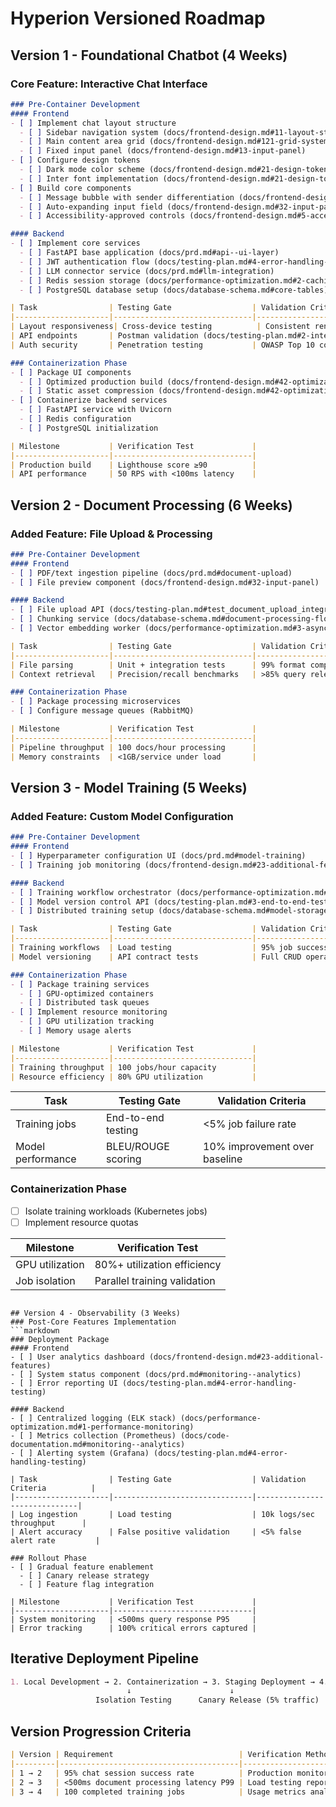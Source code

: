 # Hyperion Versioned Roadmap  

## Version 1 - Foundational Chatbot (4 Weeks)
### Core Feature: Interactive Chat Interface
```markdown
### Pre-Container Development
#### Frontend
- [ ] Implement chat layout structure
  - [ ] Sidebar navigation system (docs/frontend-design.md#11-layout-structure)
  - [ ] Main content area grid (docs/frontend-design.md#121-grid-system)
  - [ ] Fixed input panel (docs/frontend-design.md#13-input-panel)
- [ ] Configure design tokens
  - [ ] Dark mode color scheme (docs/frontend-design.md#21-design-tokens)
  - [ ] Inter font implementation (docs/frontend-design.md#21-design-tokens)
- [ ] Build core components
  - [ ] Message bubble with sender differentiation (docs/frontend-design.md#31-chat-message-component)
  - [ ] Auto-expanding input field (docs/frontend-design.md#32-input-panel)
  - [ ] Accessibility-approved controls (docs/frontend-design.md#5-accessibility)

#### Backend
- [ ] Implement core services
  - [ ] FastAPI base application (docs/prd.md#api--ui-layer)
  - [ ] JWT authentication flow (docs/testing-plan.md#4-error-handling-testing)
  - [ ] LLM connector service (docs/prd.md#llm-integration)
  - [ ] Redis session storage (docs/performance-optimization.md#2-caching)
  - [ ] PostgreSQL database setup (docs/database-schema.md#core-tables)

| Task                | Testing Gate                  | Validation Criteria          |
|---------------------|-------------------------------|------------------------------|
| Layout responsiveness| Cross-device testing          | Consistent rendering on 3+ screen sizes |
| API endpoints       | Postman validation (docs/testing-plan.md#2-integration-testing) | 100% OpenAPI spec compliance |
| Auth security       | Penetration testing           | OWASP Top 10 compliance      |

### Containerization Phase
- [ ] Package UI components
  - [ ] Optimized production build (docs/frontend-design.md#42-optimization-strategies)
  - [ ] Static asset compression (docs/frontend-design.md#42-optimization-strategies)
- [ ] Containerize backend services
  - [ ] FastAPI service with Uvicorn
  - [ ] Redis configuration
  - [ ] PostgreSQL initialization

| Milestone           | Verification Test             |
|---------------------|-------------------------------|
| Production build    | Lighthouse score ≥90          |
| API performance     | 50 RPS with <100ms latency    |
```

## Version 2 - Document Processing (6 Weeks)
### Added Feature: File Upload & Processing
```markdown
### Pre-Container Development
#### Frontend
- [ ] PDF/text ingestion pipeline (docs/prd.md#document-upload)
- [ ] File preview component (docs/frontend-design.md#32-input-panel)

#### Backend
- [ ] File upload API (docs/testing-plan.md#test_document_upload_integration)
- [ ] Chunking service (docs/database-schema.md#document-processing-flow)
- [ ] Vector embedding worker (docs/performance-optimization.md#3-asynchronous-processing)

| Task                | Testing Gate                  | Validation Criteria          |  
|---------------------|-------------------------------|------------------------------|  
| File parsing        | Unit + integration tests      | 99% format compatibility     |  
| Context retrieval   | Precision/recall benchmarks   | >85% query relevance         |  

### Containerization Phase  
- [ ] Package processing microservices  
- [ ] Configure message queues (RabbitMQ)  

| Milestone           | Verification Test             |  
|---------------------|-------------------------------|  
| Pipeline throughput | 100 docs/hour processing      |  
| Memory constraints  | <1GB/service under load       |  
```  

## Version 3 - Model Training (5 Weeks)
### Added Feature: Custom Model Configuration
```markdown
### Pre-Container Development
#### Frontend
- [ ] Hyperparameter configuration UI (docs/prd.md#model-training)
- [ ] Training job monitoring (docs/frontend-design.md#23-additional-features)

#### Backend
- [ ] Training workflow orchestrator (docs/performance-optimization.md#4-load-balancing)
- [ ] Model version control API (docs/testing-plan.md#3-end-to-end-testing)
- [ ] Distributed training setup (docs/database-schema.md#model-storage)

| Task                | Testing Gate                  | Validation Criteria          |
|---------------------|-------------------------------|------------------------------|
| Training workflows  | Load testing                  | 95% job success rate         |
| Model versioning    | API contract tests            | Full CRUD operation coverage |

### Containerization Phase
- [ ] Package training services
  - [ ] GPU-optimized containers
  - [ ] Distributed task queues
- [ ] Implement resource monitoring
  - [ ] GPU utilization tracking
  - [ ] Memory usage alerts

| Milestone           | Verification Test             |
|---------------------|-------------------------------|
| Training throughput | 100 jobs/hour capacity        |
| Resource efficiency | 80% GPU utilization           |
```

| Task                | Testing Gate                  | Validation Criteria          |  
|---------------------|-------------------------------|------------------------------|  
| Training jobs       | End-to-end testing            | <5% job failure rate         |  
| Model performance   | BLEU/ROUGE scoring            | 10% improvement over baseline|  

### Containerization Phase  
- [ ] Isolate training workloads (Kubernetes jobs)  
- [ ] Implement resource quotas  

| Milestone           | Verification Test             |  
|---------------------|-------------------------------|  
| GPU utilization     | 80%+ utilization efficiency   |  
| Job isolation       | Parallel training validation  |  
```  

## Version 4 - Observability (3 Weeks)
### Post-Core Features Implementation
```markdown
### Deployment Package
#### Frontend
- [ ] User analytics dashboard (docs/frontend-design.md#23-additional-features)
- [ ] System status component (docs/prd.md#monitoring--analytics)
- [ ] Error reporting UI (docs/testing-plan.md#4-error-handling-testing)

#### Backend
- [ ] Centralized logging (ELK stack) (docs/performance-optimization.md#1-performance-monitoring)
- [ ] Metrics collection (Prometheus) (docs/code-documentation.md#monitoring--analytics)
- [ ] Alerting system (Grafana) (docs/testing-plan.md#4-error-handling-testing)

| Task                | Testing Gate                  | Validation Criteria          |
|---------------------|-------------------------------|------------------------------|
| Log ingestion       | Load testing                  | 10k logs/sec throughput      |
| Alert accuracy      | False positive validation     | <5% false alert rate         |

### Rollout Phase
- [ ] Gradual feature enablement
  - [ ] Canary release strategy
  - [ ] Feature flag integration

| Milestone           | Verification Test             |
|---------------------|-------------------------------|
| System monitoring   | <500ms query response P95     |
| Error tracking      | 100% critical errors captured |
```

## Iterative Deployment Pipeline  
```markdown  
1. Local Development → 2. Containerization → 3. Staging Deployment → 4. Production Rollout  
                          ↓                      ↓  
                   Isolation Testing      Canary Release (5% traffic)  
```  

## Version Progression Criteria  
```markdown  
| Version | Requirement                            | Verification Method          |  
|---------|----------------------------------------|-------------------------------|  
| 1 → 2   | 95% chat session success rate          | Production monitoring (1 week)|  
| 2 → 3   | <500ms document processing latency P99 | Load testing report           |  
| 3 → 4   | 100 completed training jobs            | Usage metrics analysis        |